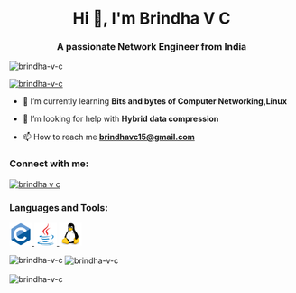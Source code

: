 <h1 align="center">Hi 👋, I'm Brindha V C</h1>
<h3 align="center">A passionate Network Engineer from India</h3>

<p align="left"> <img src="https://komarev.com/ghpvc/?username=brindha-v-c&label=Profile%20views&color=0e75b6&style=flat" alt="brindha-v-c" /> </p>

<p align="left"> <a href="https://github.com/ryo-ma/github-profile-trophy"><img src="https://github-profile-trophy.vercel.app/?username=brindha-v-c" alt="brindha-v-c" /></a> </p>

- 🌱 I’m currently learning **Bits and bytes of Computer Networking,Linux**

- 🤝 I’m looking for help with **Hybrid data compression**

- 📫 How to reach me **brindhavc15@gmail.com**

<h3 align="left">Connect with me:</h3>
<p align="left">
<a href="https://kaggle.com/brindha v c" target="blank"><img align="center" src="https://raw.githubusercontent.com/rahuldkjain/github-profile-readme-generator/master/src/images/icons/Social/kaggle.svg" alt="brindha v c" height="30" width="40" /></a>
</p>

<h3 align="left">Languages and Tools:</h3>
<p align="left"> <a href="https://www.cprogramming.com/" target="_blank" rel="noreferrer"> <img src="https://raw.githubusercontent.com/devicons/devicon/master/icons/c/c-original.svg" alt="c" width="40" height="40"/> </a> <a href="https://www.java.com" target="_blank" rel="noreferrer"> <img src="https://raw.githubusercontent.com/devicons/devicon/master/icons/java/java-original.svg" alt="java" width="40" height="40"/> </a> <a href="https://www.linux.org/" target="_blank" rel="noreferrer"> <img src="https://raw.githubusercontent.com/devicons/devicon/master/icons/linux/linux-original.svg" alt="linux" width="40" height="40"/> </a> </p>

<p><img align="left" src="https://github-readme-stats.vercel.app/api/top-langs?username=brindha-v-c&show_icons=true&locale=en&layout=compact" alt="brindha-v-c" /></p>

<p>&nbsp;<img align="center" src="https://github-readme-stats.vercel.app/api?username=brindha-v-c&show_icons=true&locale=en" alt="brindha-v-c" /></p>

<p><img align="center" src="https://github-readme-streak-stats.herokuapp.com/?user=brindha-v-c&" alt="brindha-v-c" /></p>
